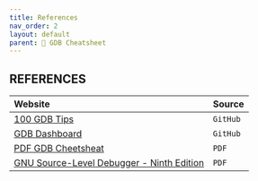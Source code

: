 ```yaml
---
title: References
nav_order: 2
layout: default
parent: 📑 GDB Cheatsheet
---
```


## **REFERENCES**

| Website | Source |
| :------ | :----- |
| [100 GDB Tips](https://github.com/hellogcc/100-gdb-tips)                                                      | `GitHub` |
| [GDB Dashboard](https://github.com/cyrus-and/gdb-dashboard)                                                   | `GitHub` |
| [PDF GDB Cheetsheat](https://raw.githubusercontent.com/hellogcc/100-gdb-tips/master/refcard.pdf)              | `PDF`    |
| [GNU Source-Level Debugger - Ninth Edition](https://www.eecs.umich.edu/courses/eecs373/readings/Debugger.pdf) | `PDF`    |